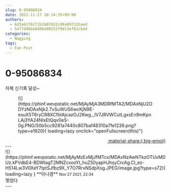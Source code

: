 ```yaml
---
slug: 0-95086834
date: 2021-11-27 20:14:35+09:00
authors:
  - 6d3a61f8272b1b07032c99a89732baed
  - 5477d46be848bd40252f9d13ef62cb4d
categories:
  - Nagyung
tags:
  - Fan Post
---
```


# 0-95086834

<div class="post-container" markdown="1">
<div class="content-container md-sidebar__scrollwrap" markdown="1">

자체 신기록 달성~
<figure markdown="1">
![](https://phinf.wevpstatic.net/MjAyMjA3MDRfMTA2/MDAxNjU2ODYzNDAxNjk2.7vSuWUS6wcKjN9E-esuX5T6ryCR8XCfbIAjcazOJ2Kwg._IV7JRVWCutLgxsEn9mKpnLAj3YA24NIxEtQqv0eS-0g.PNG/50b5cc9281a7440c807baf48310a7fe1226.png?type=e1920){ loading=lazy onclick="openFullscreen(this)"}
</figure>


</div>
</div>

<div style="text-align: right;" markdown="1">
<a href="https://weverse.io/fromis9/fanpost/0-95086834" style="text-align: right;">:material-share:{.big-emoji}</a>
</div>
---

<div class="comments-container md-sidebar__scrollwrap" markdown="1">
<div class="comment" markdown="1">
<div class='id-container' markdown="1">
![](https://phinf.wevpstatic.net/MjAyMzExMjJfMTcx/MDAxNzAwNTkzOTUxMDUz.kPVdbE4-BDWIagT2MNZcxooYI_huZ50yapHJhsyCrcAg.Cl_ez-H514Lw3V0XeY7tptSJfbz9X_Y7O7RrxNSdpXsg.JPEG/image.jpg?type=s72){ loading=lazy }
**<span class="artist">이나경</span>** <small>Nov 27 2021, 22:34</small><br>
</div>
<div class='comment-body' markdown="1">
찢었다
</div>
</div>
</div>
---
